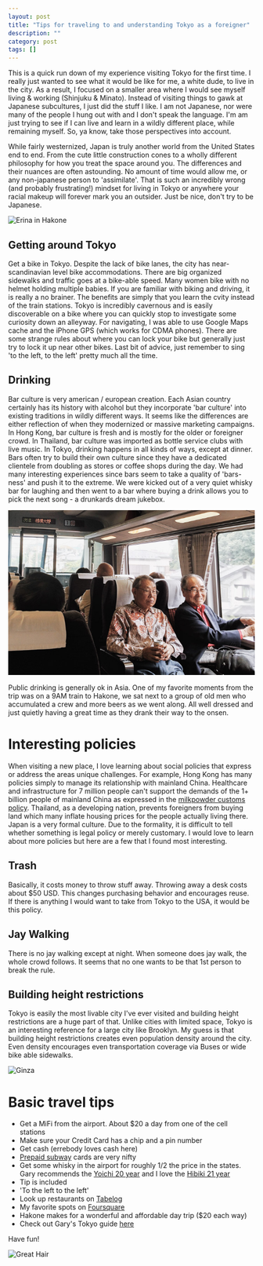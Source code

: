 ```yaml
---
layout: post
title: "Tips for traveling to and understanding Tokyo as a foreigner"
description: ""
category: post
tags: []
---
```


This is a quick run down of my experience visiting Tokyo for the first
time. I really just wanted to see what it would be like for me, a
white dude, to live in the city. As a result, I focused on a smaller
area where I would see myself living & working (Shinjuku &
Minato). Instead of visiting things to gawk at Japanese subcultures,
I just did the stuff I like. I am not Japanese, nor were many of the
people I hung out with and I don't speak the language. I'm am just
trying to see if I can live and learn in a wildly different place,
while remaining myself. So, ya know, take those perspectives into
account.

While fairly westernized, Japan is truly another world from the United
States end to end. From the cute little construction cones to a wholly
different philosophy for how you treat the space around you. The
differences and their nuances are often astounding. No amount of time
would allow me, or any non-japanese person to 'assimilate'. That is such
an incredibly wrong (and probably frustrating!) mindset for living in
Tokyo or anywhere your racial makeup will forever mark you an
outsider. Just be nice, don't try to be Japanese.

![Erina in Hakone](/assets/images/IMG_3428.jpg)

## Getting around Tokyo

Get a bike in Tokyo. Despite the lack of bike lanes, the city has
near-scandinavian level bike accommodations. There are big organized
sidewalks and traffic goes at a bike-able speed. Many
women bike with no helmet holding multiple babies. If you are familiar
with biking and driving, it is really a no brainer. The benefits are
simply that you learn the cvity instead of the train stations. Tokyo is
incredibly cavernous and is easily discoverable on a bike where you
can quickly stop to investigate some curiosity down an alleyway. For
navigating, I was able to use Google Maps cache and the iPhone GPS
(which works for CDMA phones). There are some strange rules about
where you can lock your bike but generally just try to lock it up near
other bikes. Last bit of advice, just remember to sing 'to the left,
to the left' pretty much all the time.

## Drinking

Bar culture is very american / european creation. Each Asian country
certainly has its history with alcohol but they incorporate 'bar
culture' into existing traditions in wildly different ways. It seems
like the differences are either reflection of when they modernized or
massive marketing campaigns. In Hong Kong, bar culture is fresh and is
mostly for the older or foreigner crowd. In Thailand, bar culture was
imported as bottle service clubs with live music. In Tokyo, drinking
happens in all kinds of ways, except at dinner. Bars often try to
build their own culture since they have a dedicated clientele from
doubling as stores or coffee shops during the day. We had many
interesting experiences since bars seem to take a quality of
'bars-ness' and push it to the extreme. We were kicked out of a very
quiet whisky bar for laughing and then went to a bar where buying a
drink allows you to pick the next song - a drunkards dream jukebox.

![Day drinking](/assets/images/IMG_3425.jpg)

Public drinking is generally ok in Asia. One of my favorite moments
from the trip was on a 9AM train to Hakone, we sat next to a group of
old men who accumulated a crew and more beers as we went along. All
well dressed and just quietly having a great time as they drank their
way to the onsen.

# Interesting policies

When visiting a new place, I love learning about social policies that
express or address the areas unique challenges. For example, Hong Kong
has many policies simply to manage its relationship with mainland
China. Healthcare and infrastructure for 7 million people can't
support the demands of the 1+ billion people of mainland China as
expressed in the
[milkpowder customs policy](http://www.customs.gov.hk/en/whats_new/API/index.html). Thailand,
as a developing nation, prevents foreigners from buying land which
many inflate housing prices for the people actually living
there. Japan is a very formal culture. Due to the formality, it is
difficult to tell whether something is legal policy or merely
customary. I would love to learn about more policies but here are a
few that I found most interesting.

## Trash
Basically, it costs money to throw stuff away. Throwing away a desk
costs about $50 USD. This changes purchasing behavior and encourages
reuse. If there is anything I would want to take from Tokyo to the
USA, it would be this policy.

## Jay Walking

There is no jay walking except at night. When someone does jay walk,
the whole crowd follows. It seems that no one wants to be that 1st
person to break the rule.

## Building height restrictions

Tokyo is easily the most livable city I've ever visited and building
height restrictions are a huge part of that. Unlike cities with
limited space, Tokyo is an interesting reference for a large city like
Brooklyn. My guess is that building height restrictions creates even
population density around the city. Even density encourages even
transportation coverage via Buses or wide bike able
sidewalks.

![Ginza](/assets/images/IMG_3427.jpg)

# Basic travel tips
- Get a MiFi from the airport. About $20 a day from one of the cell stations
- Make sure your Credit Card has a chip and a pin number
- Get cash (errebody loves cash here)
- [Prepaid subway](http://www.jrpass.com/blogs/benefits-of-prepaid-travelcards) cards are very nifty
- Get some whisky in the airport for roughly 1/2 the price in the states. Gary recommends the [Yoichi 20 year](http://www.masterofmalt.com/whiskies/yoichi-20-year-old-whiskey/) and I love the [Hibiki 21 year](http://www.masterofmalt.com/whiskies/suntory-hibiki-21-year-old-blended-whisky)
- Tip is included
- 'To the left to the left'
- Look up restaurants on [Tabelog](http://tabelog.com/tokyo/)
- My favorite spots on [Foursquare](https://foursquare.com/zamiang/list/tokyo-2014
)
- Hakone makes for a wonderful and affordable day trip ($20 each way)
- Check out Gary's Tokyo guide [here](https://hackpad.com/Tokyo-City-Guide-Shibuya-dAH3iuF7ecv)

Have fun!

![Great Hair](/assets/images/IMG_3423.jpg)
